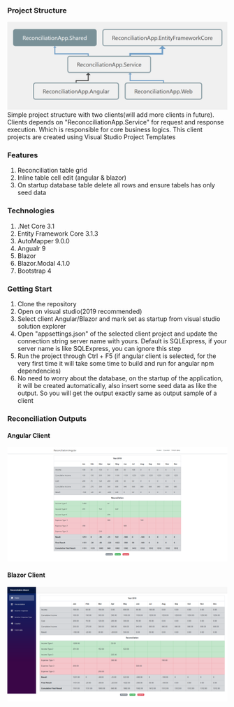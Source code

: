 ### Project Structure
<img src="https://github.com/sabbiryan/reconciliation/blob/master/Outputs/project-structure.png"/>
Simple project structure with two clients(will add more clients in future). Clients depends on "ReconcciliationApp.Service" for request and response execution. Which is responsible for core business logics. This client projects are created using Visual Studio Project Templates

### Features
1. Reconciliation table grid
2. Inline table cell edit (angular & blazor)
3. On startup database table delete all rows and ensure tabels has only seed data

### Technologies
1. .Net Core 3.1
2. Entity Framework Core 3.1.3
3. AutoMapper 9.0.0
4. Angualr 9
5. Blazor
6. Blazor.Modal 4.1.0
7. Bootstrap 4

### Getting Start
1. Clone the repository
2. Open on visual studio(2019 recommended)
3. Select client Angular/Blazor and mark set as startup from visual studio solution explorer
4. Open "appsettings.json" of the selected client project and update the connection string server name with yours. Default is SQLExpress, if your server name is like SQLExpress, you can ignore this step
5. Run the project through Ctrl + F5 (if angular client is selected, for the very first time it will take some time to build and run for angular npm dependencies)
6. No need to worry about the database, on the startup of the application, it will be created automatically, also insert some seed data as like the output. So you will get the output exactly same as output sample of a client


### Reconciliation Outputs

#### Angular Client
<img src="https://github.com/sabbiryan/reconciliation/blob/master/Outputs/reconciliation.angular.home.png"/>

#### Blazor Client
<img src="https://github.com/sabbiryan/reconciliation/blob/master/Outputs/reconciliation.blazor.home.png"/>
